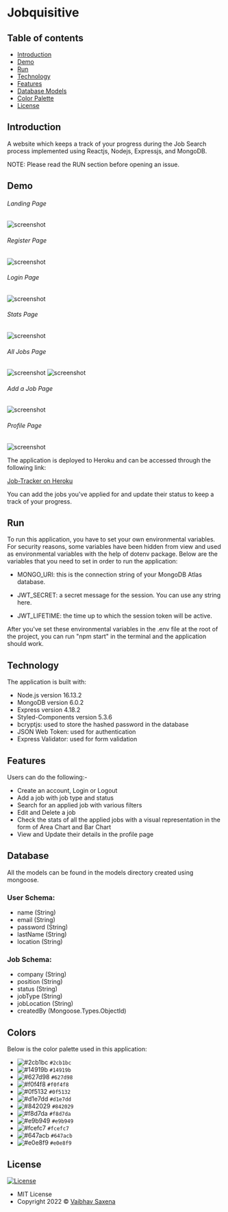 # Jobquisitive

## Table of contents

- [Introduction](#introduction)
- [Demo](#demo)
- [Run](#run)
- [Technology](#technology)
- [Features](#features)
- [Database Models](#database)
- [Color Palette](#colors)
- [License](#license)

## Introduction

A website which keeps a track of your progress during the Job Search process implemented using Reactjs, Nodejs, Expressjs, and MongoDB.

NOTE: Please read the RUN section before opening an issue.

## Demo

###### Landing Page

![screenshot](screenshots/Landing.png)

###### Register Page

![screenshot](screenshots/Register.png)

###### Login Page

![screenshot](screenshots/Login.png)

###### Stats Page

![screenshot](screenshots/Stats.png)

###### All Jobs Page

![screenshot](screenshots/AllJobsSearch.png)
![screenshot](screenshots/AllJobsPagination.png)

###### Add a Job Page

![screenshot](screenshots/AddJob.png)

###### Profile Page

![screenshot](screenshots/Profile.png)

The application is deployed to Heroku and can be accessed through the following link:

[Job-Tracker on Heroku](https://job-tracker-production.herokuapp.com/)

You can add the jobs you've applied for and update their status to keep a track of your progress.

## Run

To run this application, you have to set your own environmental variables. For security reasons, some variables have been hidden from view and used as environmental variables with the help of dotenv package. Below are the variables that you need to set in order to run the application:

- MONGO_URI: this is the connection string of your MongoDB Atlas database.

- JWT_SECRET: a secret message for the session. You can use any string here.

- JWT_LIFETIME: the time up to which the session token will be active.

After you've set these environmental variables in the .env file at the root of the project, you can run "npm start" in the terminal and the application should work.

## Technology

The application is built with:

- Node.js version 16.13.2
- MongoDB version 6.0.2
- Express version 4.18.2
- Styled-Components version 5.3.6
- bcryptjs: used to store the hashed password in the database
- JSON Web Token: used for authentication
- Express Validator: used for form validation

## Features

Users can do the following:-

- Create an account, Login or Logout
- Add a job with job type and status
- Search for an applied job with various filters
- Edit and Delete a job
- Check the stats of all the applied jobs with a visual representation in the form of Area Chart and Bar Chart
- View and Update their details in the profile page

## Database

All the models can be found in the models directory created using mongoose.

### User Schema:

- name (String)
- email (String)
- password (String)
- lastName (String)
- location (String)

### Job Schema:

- company (String)
- position (String)
- status (String)
- jobType (String)
- jobLocation (String)
- createdBy (Mongoose.Types.ObjectId)

## Colors

Below is the color palette used in this application:

- ![#2cb1bc](https://via.placeholder.com/15/2cb1bc/000000?text=+) `#2cb1bc`
- ![#14919b](https://via.placeholder.com/15/14919b/000000?text=+) `#14919b`
- ![#627d98](https://via.placeholder.com/15/627d98/000000?text=+) `#627d98`
- ![#f0f4f8](https://via.placeholder.com/15/f0f4f8/000000?text=+) `#f0f4f8`
- ![#0f5132](https://via.placeholder.com/15/0f5132/000000?text=+) `#0f5132`
- ![#d1e7dd](https://via.placeholder.com/15/d1e7dd/000000?text=+) `#d1e7dd`
- ![#842029](https://via.placeholder.com/15/842029/000000?text=+) `#842029`
- ![#f8d7da](https://via.placeholder.com/15/f8d7da/000000?text=+) `#f8d7da`
- ![#e9b949](https://via.placeholder.com/15/e9b949/000000?text=+) `#e9b949`
- ![#fcefc7](https://via.placeholder.com/15/fcefc7/000000?text=+) `#fcefc7`
- ![#647acb](https://via.placeholder.com/15/647acb/000000?text=+) `#647acb`
- ![#e0e8f9](https://via.placeholder.com/15/e0e8f9/000000?text=+) `#e0e8f9`

## License

[![License](https://img.shields.io/:License-MIT-blue.svg?style=flat-square)](http://badges.mit-license.org)

- MIT License
- Copyright 2022 © [Vaibhav Saxena](https://www.linkedin.com/safety/go?url=https%3A%2F%2Fgithub.com%2FVaiibhaav&trk=flagship-messaging-web&messageThreadUrn=urn%3Ali%3AmessagingThread%3A2-NmE0ZGEyZjktYTE3ZS00OWFkLTkyNmEtNzE3YTA4YzU2ODU4XzAxMw%3D%3D&lipi=urn%3Ali%3Apage%3Ad_flagship3_messaging_conversation_detail%3BQe3UCZ5AT%2FS0FExM2RgV4Q%3D%3D)
